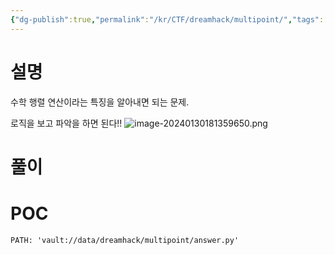 ```yaml
---
{"dg-publish":true,"permalink":"/kr/CTF/dreamhack/multipoint/","tags":["CTF/reamhack/multipoint"],"created":"2024-01-30","updated":"2024-01-30"}
---
```


# 설명
수학 행렬 연산이라는 특징을 알아내면 되는 문제.

로직을 보고 파악을 하면 된다!!
![image-20240130181359650.png](/img/user/kr/CTF/dreamhack/assets/multipoint/image-20240130181359650.png)

# 풀이

# POC

```embed-python
PATH: 'vault://data/dreamhack/multipoint/answer.py'

```